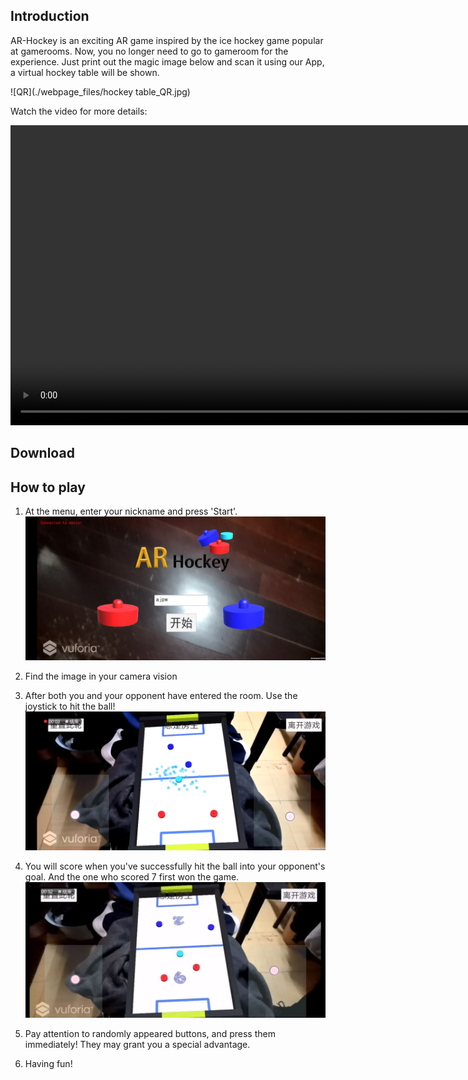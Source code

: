 ## Introduction

AR-Hockey is an exciting AR game inspired by the ice hockey game popular at gamerooms. Now, you no longer need to go to gameroom for the experience. Just print out the magic image below and scan it using our App, a virtual hockey table will be shown.

![QR](./webpage_files/hockey table_QR.jpg)

Watch the video for more details:

<div align="center">
  <video id="player" style="margin:auto; height:480px;" controls  preload>
    <source src="https://github.com/blmoistawinde/AR-Hockey/raw/master/webpage_files/demo.mp4" type="video/mp4" >
  </video>
</div>	

## Download



## How to play

1. At the menu, enter your nickname and press 'Start'.
![menu](./webpage_files/menu.jpg)

2. Find the image in your camera vision

3. After both you and your opponent have entered the room. Use the joystick to hit the ball!
![screenshot2](./webpage_files/screenshot2.bmp)

4. You will score when you've successfully hit the ball into your opponent's goal. And the one who scored 7 first won the game.
![screenshot](./webpage_files/screenshot.JPG)

5. Pay attention to randomly appeared buttons, and press them immediately! They may grant you a special advantage.

6. Having fun!



